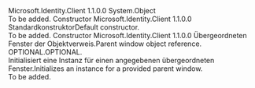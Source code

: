 <Type Name="UIParent" FullName="Microsoft.Identity.Client.UIParent">
  <TypeSignature Language="C#" Value="public sealed class UIParent" />
  <TypeSignature Language="ILAsm" Value=".class public auto ansi sealed beforefieldinit UIParent extends System.Object" />
  <TypeSignature Language="DocId" Value="T:Microsoft.Identity.Client.UIParent" />
  <TypeSignature Language="VB.NET" Value="Public NotInheritable Class UIParent" />
  <TypeSignature Language="F#" Value="type UIParent = class" />
  <AssemblyInfo>
    <AssemblyName>Microsoft.Identity.Client</AssemblyName>
    <AssemblyVersion>1.1.0.0</AssemblyVersion>
  </AssemblyInfo>
  <Base>
    <BaseTypeName>System.Object</BaseTypeName>
  </Base>
  <Interfaces />
  <Docs>
    <summary />
    <remarks>To be added.</remarks>
  </Docs>
  <Members>
    <Member MemberName=".ctor">
      <MemberSignature Language="C#" Value="public UIParent ();" />
      <MemberSignature Language="ILAsm" Value=".method public hidebysig specialname rtspecialname instance void .ctor() cil managed" />
      <MemberSignature Language="DocId" Value="M:Microsoft.Identity.Client.UIParent.#ctor" />
      <MemberSignature Language="VB.NET" Value="Public Sub New ()" />
      <MemberType>Constructor</MemberType>
      <AssemblyInfo>
        <AssemblyName>Microsoft.Identity.Client</AssemblyName>
        <AssemblyVersion>1.1.0.0</AssemblyVersion>
      </AssemblyInfo>
      <Parameters />
      <Docs>
        <summary>
            <span data-ttu-id="43de1-101">Standardkonstruktor</span><span class="sxs-lookup"><span data-stu-id="43de1-101">Default constructor.</span></span>
            </summary>
        <remarks>To be added.</remarks>
      </Docs>
    </Member>
    <Member MemberName=".ctor">
      <MemberSignature Language="C#" Value="public UIParent (object ownerWindow);" />
      <MemberSignature Language="ILAsm" Value=".method public hidebysig specialname rtspecialname instance void .ctor(object ownerWindow) cil managed" />
      <MemberSignature Language="DocId" Value="M:Microsoft.Identity.Client.UIParent.#ctor(System.Object)" />
      <MemberSignature Language="VB.NET" Value="Public Sub New (ownerWindow As Object)" />
      <MemberSignature Language="F#" Value="new Microsoft.Identity.Client.UIParent : obj -&gt; Microsoft.Identity.Client.UIParent" Usage="new Microsoft.Identity.Client.UIParent ownerWindow" />
      <MemberType>Constructor</MemberType>
      <AssemblyInfo>
        <AssemblyName>Microsoft.Identity.Client</AssemblyName>
        <AssemblyVersion>1.1.0.0</AssemblyVersion>
      </AssemblyInfo>
      <Parameters>
        <Parameter Name="ownerWindow" Type="System.Object" />
      </Parameters>
      <Docs>
        <param name="ownerWindow"><span data-ttu-id="43de1-102">Übergeordneten Fenster der Objektverweis.</span><span class="sxs-lookup"><span data-stu-id="43de1-102">Parent window object reference.</span></span> <span data-ttu-id="43de1-103">OPTIONAL.</span><span class="sxs-lookup"><span data-stu-id="43de1-103">OPTIONAL.</span></span></param>
        <summary>
            <span data-ttu-id="43de1-104">Initialisiert eine Instanz für einen angegebenen übergeordneten Fenster.</span><span class="sxs-lookup"><span data-stu-id="43de1-104">Initializes an instance for a provided parent window.</span></span>
            </summary>
        <remarks>To be added.</remarks>
      </Docs>
    </Member>
  </Members>
</Type>